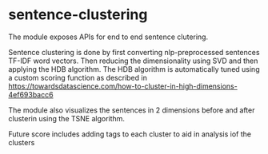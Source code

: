 # sentence-clustering

The module exposes APIs for end to end sentence clutering.

Sentence clustering is done by first converting nlp-preprocessed sentences TF-IDF word vectors. Then reducing the dimensionality using SVD and then applying the HDB algorithm. The HDB algorithm is automatically tuned using a custom scoring function as described in https://towardsdatascience.com/how-to-cluster-in-high-dimensions-4ef693bacc6

The module also visualizes the sentences in 2 dimensions before and after clusterin using the TSNE algorithm.

Future score includes adding tags to each cluster to aid in analysis iof the clusters
